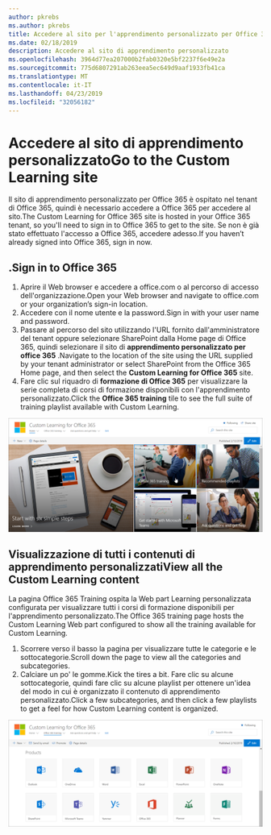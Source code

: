 ```yaml
---
author: pkrebs
ms.author: pkrebs
title: Accedere al sito per l'apprendimento personalizzato per Office 365
ms.date: 02/18/2019
description: Accedere al sito di apprendimento personalizzato
ms.openlocfilehash: 3964d77ea207000b2fab0320e5bf2237f6e49e2a
ms.sourcegitcommit: 775d6807291ab263eea5ec649d9aaf1933fb41ca
ms.translationtype: MT
ms.contentlocale: it-IT
ms.lasthandoff: 04/23/2019
ms.locfileid: "32056182"
---
```

# <a name="go-to-the-custom-learning-site"></a><span data-ttu-id="c1f4b-103">Accedere al sito di apprendimento personalizzato</span><span class="sxs-lookup"><span data-stu-id="c1f4b-103">Go to the Custom Learning site</span></span>

<span data-ttu-id="c1f4b-104">Il sito di apprendimento personalizzato per Office 365 è ospitato nel tenant di Office 365, quindi è necessario accedere a Office 365 per accedere al sito.</span><span class="sxs-lookup"><span data-stu-id="c1f4b-104">The Custom Learning for Office 365 site is hosted in your Office 365 tenant, so you'll need to sign in to Office 365 to get to the site.</span></span> <span data-ttu-id="c1f4b-105">Se non è già stato effettuato l'accesso a Office 365, accedere adesso.</span><span class="sxs-lookup"><span data-stu-id="c1f4b-105">If you haven’t already signed into Office 365, sign in now.</span></span> 

## <a name="sign-in-to-office-365"></a><span data-ttu-id="c1f4b-106">.</span><span class="sxs-lookup"><span data-stu-id="c1f4b-106">Sign in to Office 365</span></span> 

1.  <span data-ttu-id="c1f4b-107">Aprire il Web browser e accedere a office.com o al percorso di accesso dell'organizzazione.</span><span class="sxs-lookup"><span data-stu-id="c1f4b-107">Open your Web browser and navigate to office.com or your organization’s sign-in location.</span></span> 
2.  <span data-ttu-id="c1f4b-108">Accedere con il nome utente e la password.</span><span class="sxs-lookup"><span data-stu-id="c1f4b-108">Sign in with your user name and password.</span></span>
3.  <span data-ttu-id="c1f4b-109">Passare al percorso del sito utilizzando l'URL fornito dall'amministratore del tenant oppure selezionare SharePoint dalla Home page di Office 365, quindi selezionare il sito di **apprendimento personalizzato per office 365** .</span><span class="sxs-lookup"><span data-stu-id="c1f4b-109">Navigate to the location of the site using the URL supplied by your tenant administrator or select SharePoint from the Office 365 Home page, and then select the **Custom Learning for Office 365** site.</span></span> 
5. <span data-ttu-id="c1f4b-110">Fare clic sul riquadro di **formazione di Office 365** per visualizzare la serie completa di corsi di formazione disponibili con l'apprendimento personalizzato.</span><span class="sxs-lookup"><span data-stu-id="c1f4b-110">Click the **Office 365 training** tile to see the full suite of training playlist available with Custom Learning.</span></span> 

![CG-GOTO. png](media/cg-goto.png)

## <a name="view-all-the-custom-learning-content"></a><span data-ttu-id="c1f4b-112">Visualizzazione di tutti i contenuti di apprendimento personalizzati</span><span class="sxs-lookup"><span data-stu-id="c1f4b-112">View all the Custom Learning content</span></span>
<span data-ttu-id="c1f4b-113">La pagina Office 365 Training ospita la Web part Learning personalizzata configurata per visualizzare tutti i corsi di formazione disponibili per l'apprendimento personalizzato.</span><span class="sxs-lookup"><span data-stu-id="c1f4b-113">The Office 365 training page hosts the Custom Learning Web part configured to show all the training available for Custom Learning.</span></span> 

1. <span data-ttu-id="c1f4b-114">Scorrere verso il basso la pagina per visualizzare tutte le categorie e le sottocategorie.</span><span class="sxs-lookup"><span data-stu-id="c1f4b-114">Scroll down the page to view all the categories and subcategories.</span></span>
2. <span data-ttu-id="c1f4b-115">Calciare un po' le gomme.</span><span class="sxs-lookup"><span data-stu-id="c1f4b-115">Kick the tires a bit.</span></span> <span data-ttu-id="c1f4b-116">Fare clic su alcune sottocategorie, quindi fare clic su alcune playlist per ottenere un'idea del modo in cui è organizzato il contenuto di apprendimento personalizzato.</span><span class="sxs-lookup"><span data-stu-id="c1f4b-116">Click a few subcategories, and then click a few playlists to get a feel for how Custom Learning content is organized.</span></span> 

![CG-gotoall. png](media/cg-gotoall.png)

